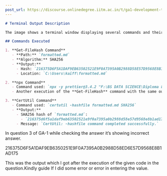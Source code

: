 ```yaml
---
post_url: https://discourse.onlinedegree.iitm.ac.in/t/ga1-development-tools-discussion-thread-tds-jan-2025/161083/61
---
```

```markdown
# Terminal Output Description

The image shows a terminal window displaying several commands and their outputs related to file hashing.

## Commands Executed

1. **Get-FileHash Command**
   - **Path:** `formatted.md`
   - **Algorithm:** SHA256
   - **Output:**
     - Hash: `216375D6F5A1DAF9EB63502521E9F0A7395A0B2988D58E57D9568E8B1AD175`
     - Location: `C:\Users\kaiff\formatted.md`

2. **npx Command**
   - Command used: `npx -y prettier@3.4.2 "F:\BS DATA SCIENCE\Diploma Level\TERM 2\TDS\README.md" > formatted.md`
   - Another execution of the **Get-FileHash** command with the same output as above.

3. **CertUtil Command**
   - Command used: `certutil -hashfile formatted.md SHA256`
   - **Output:**
     - SHA256 hash of `formatted.md`:
       - `216375d6f5a1daf9eb63502521e9f0a7395a0b2988d58e57d9568e8b1ad175`
     - Message: `CertUtil: -hashfile command completed successfully.`
```

In question 3 of GA-1 while checking the answer it’s showing incorrect answer.

216375D6F5A1DAF9EB6350251E9F0A7395A0B2988D58ED6E57D9568E8B1AD175

This was the output which I got after the execution of the given code in the question.Kindly guide If I did some error or error in entering the value.
